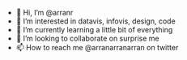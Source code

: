 - 👋 Hi, I’m @arranr
- 👀 I’m interested in datavis, infovis, design, code
- 🌱 I’m currently learning a little bit of everything
- 💞️ I’m looking to collaborate on surprise me
- 📫 How to reach me @arranarranarran on twitter

<!---
arranr/arranr is a ✨ special ✨ repository because its `README.md` (this file) appears on your GitHub profile.
You can click the Preview link to take a look at your changes.
--->
